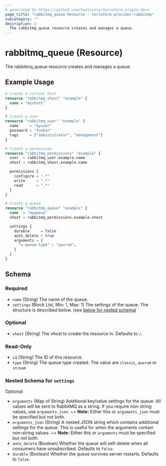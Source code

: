 ```yaml
---
# generated by https://github.com/hashicorp/terraform-plugin-docs
page_title: "rabbitmq_queue Resource - terraform-provider-rabbitmq"
subcategory: ""
description: |-
  The rabbitmq_queue resource creates and manages a queue.
---
```


# rabbitmq_queue (Resource)

The rabbitmq_queue resource creates and manages a queue.

## Example Usage

```terraform
# Create a virtual host
resource "rabbitmq_vhost" "example" {
  name = "myvhost"
}

# Create a user
resource "rabbitmq_user" "example" {
  name     = "myuser"
  password = "foobar"
  tags     = ["administrator", "management"]
}

# Create a permission
resource "rabbitmq_permissions" "example" {
  user  = rabbitmq_user.example.name
  vhost = rabbitmq_vhost.example.name

  permissions {
    configure = ".*"
    write     = ".*"
    read      = ".*"
  }
}

# Create a queue
resource "rabbitmq_queue" "example" {
  name  = "myqueue"
  vhost = rabbitmq_permissions.example.vhost

  settings {
    durable     = false
    auto_delete = true
    arguments = {
      "x-queue-type" : "quorum",
    }
  }
}
```

<!-- schema generated by tfplugindocs -->
## Schema

### Required

- `name` (String) The name of the queue.
- `settings` (Block List, Min: 1, Max: 1) The settings of the queue. The structure is described below. (see [below for nested schema](#nestedblock--settings))

### Optional

- `vhost` (String) The vhost to create the resource in. Defaults to `/`.

### Read-Only

- `id` (String) The ID of this resource.
- `type` (String) The queue type created. The value are `classic`, `quorum` or `stream`

<a id="nestedblock--settings"></a>
### Nested Schema for `settings`

Optional:

- `arguments` (Map of String) Additional key/value settings for the queue. All values will be sent to RabbitMQ as a string. If you require non-string values, use `arguments_json`.
~> **Note:** Either this or `arguments_json` must be specified but not both.
- `arguments_json` (String) A nested JSON string which contains additional settings for the queue. This is useful for when the arguments contain non-string values.
~> **Note:** Either this or `arguments` must be specified but not both.
- `auto_delete` (Boolean) Whether the queue will self-delete when all consumers have unsubscribed. Defaults to `false`.
- `durable` (Boolean) Whether the queue survives server restarts. Defaults to `false`.
